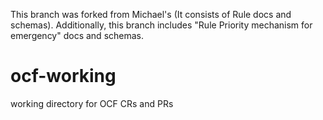 This branch was forked from Michael's (It consists of Rule docs and schemas). 
Additionally, this branch includes "Rule Priority mechanism for emergency" docs and schemas.

# ocf-working
working directory for OCF CRs and PRs


